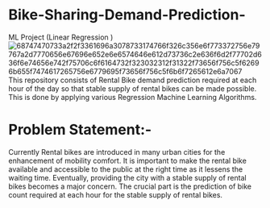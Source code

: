 # Bike-Sharing-Demand-Prediction-
ML Project (Linear Regression )![68747470733a2f2f3361696a3078733174766f326c356e6f773372756e79767a2d7770656e67696e652e6e6574646e612d73736c2e636f6d2f77702d636f6e74656e742f75706c6f6164732f323032312f31322f73656f756c5f62696b655f7474617265756e6779695f73656f756c5f6b6f7265612e6a7067](https://user-images.githubusercontent.com/109526052/190959229-9bb7401f-0818-4600-9be7-97ca8246bd85.jpg)
This repository consists of Rental Bike demand prediction required at each hour of the day so that stable supply of rental bikes can be made possible. This is done by applying various Regression Machine Learning Algorithms.



# Problem Statement:-



Currently Rental bikes are introduced in many urban cities for the enhancement of mobility comfort. It is important to make the rental bike available and accessible to the public at the right time as it lessens the waiting time. Eventually, providing the city with a stable supply of rental bikes becomes a major concern. The crucial part is the prediction of bike count required at each hour for the stable supply of rental bikes.
